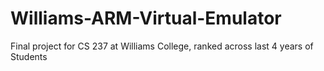 # Williams-ARM-Virtual-Emulator
Final project for CS 237 at Williams College, ranked across last 4 years of Students
